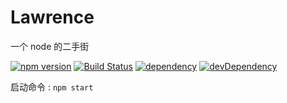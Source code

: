 # Lawrence
一个 node 的二手街

[![npm version](https://badge.fury.io/js/npm.svg)](http://badge.fury.io/js/npm)
[![Build Status](https://travis-ci.org/chinakids/Lawrence.svg?branch=master)](https://travis-ci.org/chinakids/Lawrence)
[![dependency](https://david-dm.org/chinakids/Lawrence.svg)](https://david-dm.org/chinakids/Lawrence#info=dependencies&view=list)
[![devDependency](https://david-dm.org/chinakids/Lawrence/dev-status.svg)](https://david-dm.org/chinakids/Lawrence#info=devDependencies&view=list)


启动命令 : `npm start`
